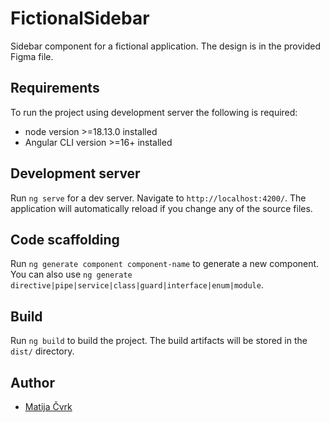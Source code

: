 # FictionalSidebar

Sidebar component for a fictional application.
The design is in the provided Figma file.

## Requirements

To run the project using development server the following is required:
- node version >=18.13.0 installed
- Angular CLI version >=16+ installed

## Development server

Run `ng serve` for a dev server. Navigate to `http://localhost:4200/`. The application will automatically reload if you change any of the source files.

## Code scaffolding

Run `ng generate component component-name` to generate a new component. You can also use `ng generate directive|pipe|service|class|guard|interface|enum|module`.

## Build

Run `ng build` to build the project. The build artifacts will be stored in the `dist/` directory.


## Author

- [Matija Čvrk](https://www.linkedin.com/in/consultant-matija-cvrk-1388b3101/)
